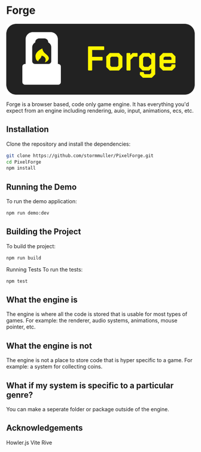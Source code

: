 # Forge

![logo](assets/pixel-forge-logo.png)

Forge is a browser based, code only game engine. It has everything you'd expect from an engine including rendering, auio, input, animations, ecs, etc.

## Installation
Clone the repository and install the dependencies:
``` sh
git clone https://github.com/stormmuller/PixelForge.git
cd PixelForge
npm install
```

## Running the Demo
To run the demo application:
``` sh
npm run demo:dev
```

## Building the Project
To build the project:
``` sh
npm run build
```

Running Tests
To run the tests:
```sh
npm test
```
## What the engine is

The engine is where all the code is stored that is usable for most types of games. For example: the renderer, audio systems, animations, mouse pointer, etc.

## What the engine is not

The engine is not a place to store code that is hyper specific to a game. For example: a system for collecting coins.

## What if my system is specific to a particular genre?

You can make a seperate folder or package outside of the engine.

## Acknowledgements
Howler.js
Vite
Rive